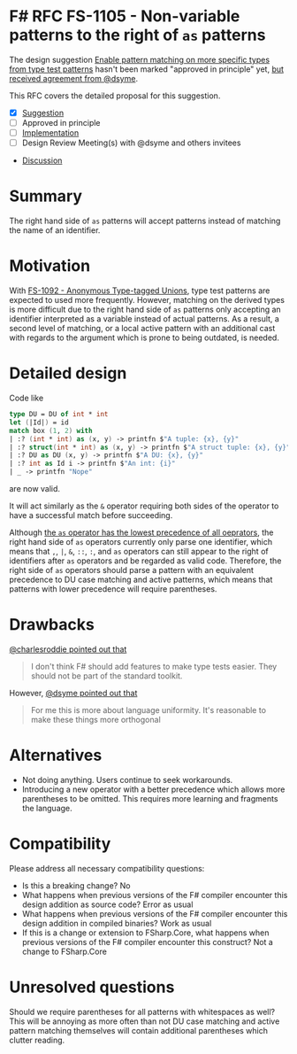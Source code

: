 # F# RFC FS-1105 - Non-variable patterns to the right of `as` patterns

The design suggestion [Enable pattern matching on more specific types from type test patterns](https://github.com/fsharp/fslang-suggestions/issues/1025) hasn't been marked "approved in principle" yet, [but received agreement from @dsyme](https://github.com/fsharp/fslang-suggestions/issues/1025#issuecomment-857010104).

This RFC covers the detailed proposal for this suggestion.

- [x] [Suggestion](https://github.com/fsharp/fslang-suggestions/issues/1025)
- [ ] Approved in principle
- [ ] [Implementation](https://github.com/dotnet/fsharp/pull/FILL-ME-IN)
- [ ] Design Review Meeting(s) with @dsyme and others invitees
- [Discussion](https://github.com/fsharp/fslang-design/discussions/FILL-ME-IN)

# Summary

The right hand side of `as` patterns will accept patterns instead of matching the name of an identifier.

# Motivation

With [FS-1092 - Anonymous Type-tagged Unions](https://github.com/fsharp/fslang-design/discussions/519), type test patterns are expected to used more frequently. However, matching on the derived types is more difficult due to the right hand side of `as` patterns only accepting an identifier interpreted as a variable instead of actual patterns. As a result, a second level of matching, or a local active pattern with an additional cast with regards to the argument which is prone to being outdated, is needed.

# Detailed design

Code like
```fs
type DU = DU of int * int
let (|Id|) = id
match box (1, 2) with
| :? (int * int) as (x, y) -> printfn $"A tuple: {x}, {y}"
| :? struct(int * int) as (x, y) -> printfn $"A struct tuple: {x}, {y}"
| :? DU as DU (x, y) -> printfn $"A DU: {x}, {y}"
| :? int as Id i -> printfn $"An int: {i}"
| _ -> printfn "Nope"
```
are now valid.

It will act similarly as the `&` operator requiring both sides of the operator to have a successful match before succeeding.

Although [the `as` operator has the lowest precedence of all oeprators](https://docs.microsoft.com/en-us/dotnet/fsharp/language-reference/symbol-and-operator-reference/#operator-precedence), the right hand side of `as` operators currently only parse one identifier, which means that `,`, `|`, `&`, `::`, `:`, and `as` operators can still appear to the right of identifiers after `as` operators and be regarded as valid code. Therefore, the right side of `as` operators should parse a pattern with an equivalent precedence to DU case matching and active patterns, which means that patterns with lower precedence will require parentheses.


# Drawbacks

[@charlesroddie pointed out that](https://github.com/fsharp/fslang-suggestions/issues/1025#issuecomment-856287392)
> I don't think F# should add features to make type tests easier. They should not be part of the standard toolkit.

However, [@dsyme pointed out that](https://github.com/fsharp/fslang-suggestions/issues/1025#issuecomment-857005525)
> For me this is more about language uniformity. It's reasonable to make these things more orthogonal

# Alternatives

- Not doing anything. Users continue to seek workarounds.
- Introducing a new operator with a better precedence which allows more parentheses to be omitted. This requires more learning and fragments the language.

# Compatibility

Please address all necessary compatibility questions:

* Is this a breaking change? No
* What happens when previous versions of the F# compiler encounter this design addition as source code? Error as usual
* What happens when previous versions of the F# compiler encounter this design addition in compiled binaries? Work as usual
* If this is a change or extension to FSharp.Core, what happens when previous versions of the F# compiler encounter this construct? Not a change to FSharp.Core


# Unresolved questions

Should we require parentheses for all patterns with whitespaces as well? This will be annoying as more often than not DU case matching and active pattern matching themselves will contain additional parentheses which clutter reading.
